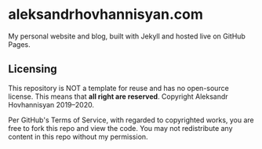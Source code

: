 # aleksandrhovhannisyan.com

My personal website and blog, built with Jekyll and hosted live on GitHub Pages.

## Licensing

This repository is NOT a template for reuse and has no open-source license. This means that **all right are reserved**. Copyright Aleksandr Hovhannisyan 2019–2020.

Per GitHub's Terms of Service, with regarded to copyrighted works, you are free to fork this repo and view the code. You may not redistribute any content in this repo without my permission.
